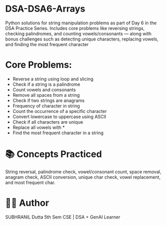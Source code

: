 # DSA-DSA6-Arrays
Python solutions for string manipulation problems as part of Day 6 in the DSA Practice Series. Includes core problems like reversing strings, checking palindromes, and counting vowels/consonants — along with bonus challenges such as detecting unique characters, replacing vowels, and finding the most frequent character

# Core Problems:
- Reverse a string using loop and slicing
- Check if a string is a palindrome
- Count vowels and consonants
- Remove all spaces from a string
- Check if two strings are anagrams
- Frequency of character in string
- Count the occurrence of a specific character
- Convert lowercase to uppercase using ASCII
- Check if all characters are unique
- Replace all vowels with *
- Find the most frequent character in a string

# 📚 Concepts Practiced
String reversal, palindrome check, vowel/consonant count, space removal, anagram check, ASCII conversion, unique char check, vowel replacement, and most frequent char.

# 🧑‍💻 Author
SUBHRANIL Dutta
5th Sem CSE | DSA + GenAI Learner

